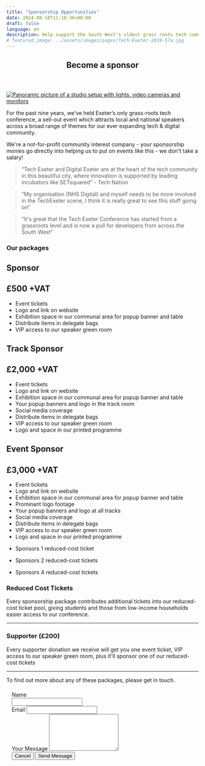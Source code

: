 ```yaml
---
title: "Sponsorship Opportunities"
date: 2024-08-18T11:10:36+08:00
draft: false
language: en
description: Help support the South West's oldest grass roots tech community
# featured_image: ../assets/images/pages/Tech-Exeter-2019-57a.jpg
---
```

<article class="post sponsor-page">
  <header> 
    <div class="title">
      <h1>Become a sponsor</h1>
    </div>
  </header>
  <a href="#apply" class="image featured">
    <img src="/assets/images/studio_shot_4.jpg" alt="Panoramic picture of a studio setup with lights, video cameras and monitors">
  </a>
    <p>For the past nine years, we’ve held Exeter’s only grass-roots tech conference, a sell-out event which attracts local and national speakers across a broad range of themes for our ever expanding tech & digital community.</p>
    <p>We're a not-for-profit community interest company - your sponsorship monies go directly into helping us to put on events like this - we don't take a salary!</p>
    <blockquote>“Tech Exeter and Digital Exeter are at the heart of the tech community in this beautiful city, where innovation is supported by leading incubators like SETsquared” - Tech Nation</blockquote>
    <blockquote>“My organisation (NHS Digital) and myself needs to be more involved in the TechExeter scene, I think it is really great to see this stuff going on”</blockquote>
    <blockquote>“It's great that the Tech Exeter Conference has started from a grassroots level and is now a pull for developers from across the South West”</blockquote>
    <h3>Our packages</h3>
    <div class="grid-3col no-h-gutter sponsors">
      <div class="bronze">
      <h1>Sponsor</h1>
      <h2>£500 +VAT</h2>
        <ul>
        <li>Event tickets</li>
        <li>Logo and link on website</li>
        <li>Exhibition space in our communal area for popup banner and table</li>
        <li>Distribute items in delegate bags</li>
        <li>VIP access to our speaker green room</li>
        </ul>
      </div>
      <div class="silver">
      <h1>Track Sponsor</h1>
      <h2>£2,000 +VAT</h2>
        <ul>
        <li>Event tickets</li>
        <li>Logo and link on website</li>
        <li>Exhibition space in our communal area for popup banner and table</li>
        <li>Your popup banners and logo in the track room</li>
        <li>Social media coverage</li>
        <li>Distribute items in delegate bags</li>
        <li>VIP access to our speaker green room</li>
        <li>Logo and space in our printed programme</li>
        </ul>
      </div>
      <div class="gold">
      <h1>Event Sponsor</h1>
      <h2>£3,000 +VAT</h2>
        <ul>
        <li>Event tickets</li>
        <li>Logo and link on website</li>
        <li>Exhibition space in our communal area for popup banner and table</li>
        <li>Prominant logo footage</li>
        <li>Your popup banners and logo at all tracks</li>
        <li>Social media coverage</li>
        <li>Distribute items in delegate bags</li>
        <li>VIP access to our speaker green room</li>
        <li>Logo and space in our printed programme</li>
        </ul>
      </div>
      <div class="bronze continue">
        <ul>
          <li>Sponsors 1 reduced-cost ticket</li>
        </ul>
      </div>
      <div class="silver continue">
        <ul>
          <li>Sponsors 2 reduced-cost tickets</li>
        </ul>
      </div>
      <div class="gold continue">
        <ul>
          <li>Sponsors 4 reduced-cost tickets</li>
        </ul>
      </div>
      </div>
      <h3>Reduced Cost Tickets</h3>
      <p>Every sponsorship package contributes additional tickets into our reduced-cost ticket pool, giving students and those from low-income households easier access to our conference.</p>
      <hr/>	
      <h3>Supporter (£200)</h3>
      <p>
        Every supporter donation we receive will get you one event ticket, VIP access to our speaker green room, 
        plus it'll sponsor one of our reduced-cost tickets</p>
      <hr/>	
      <p id="apply">To find out more about any of these packages, please get in touch.</p>
      <form style="padding: 0.5em; margin: 0.5em;" action="https://formspree.io/f/xvodbwaq" method="POST">
      <div class="grid grid-cols-1 gap-x-6 gap-y-8 sm:grid-cols-1">
      <div class="sm:col-span-full">
          <label for="name" class="block text-sm font-medium leading-6">
          Name</label>
        <div class="mt-2">
        <input id="name" name="name" type="text" required="required" class="block flex-1 border-2 bg-transparent py-1.5 pl-1 placeholder:text-gray-400 focus:ring-0 sm:text-sm sm:leading-6 w-full">
        </div>
      </div>
      <div class="sm:col-span-full">
        <label for="email" class="block text-sm font-medium leading-6">Email</label>
        <input id="email" name="_replyto" type="text" required="required" class="block flex-1 border-2 bg-transparent py-1.5 pl-1 placeholder:text-gray-400 focus:ring-0 sm:text-sm sm:leading-6 w-full" >
      </div>
      <div class="sm:col-span-full">
        <label for="message" class="block text-sm font-medium leading-6">Your Message</label>
        <textarea id="message" name="message" rows="6" required="required" class="block flex-1 border-2 bg-transparent py-1.5 pl-1 placeholder:text-gray-400 focus:ring-0 sm:text-sm sm:leading-6 w-full"></textarea>
      </div>
      </div>
      <div class="mt-6 flex items-center justify-end gap-x-6">
          <button type="reset" class="text-sm font-semibold leading-6">Cancel</button>
          <input type="submit" class="rounded-md bg-indigo-600 px-3 py-2 text-sm font-semibold text-white shadow-sm hover:bg-indigo-500 focus-visible:outline focus-visible:outline-2 focus-visible:outline-offset-2 focus-visible:outline-indigo-600" value="Send Message">
        </div>
    </article>

</div>